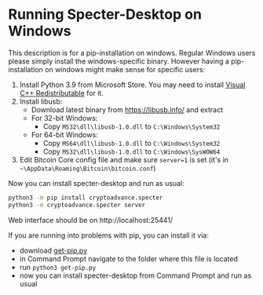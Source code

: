 # Running Specter-Desktop on Windows

This description is for a pip-installation on windows. Regular Windows users please simply install the windows-specific binary. However having a pip-installation on windows might make sense for specific users:

1. Install Python 3.9 from Microsoft Store. You may need to install [Visual C++ Redistributable](https://support.microsoft.com/en-us/help/2977003/the-latest-supported-visual-c-downloads) for it.
2. Install libusb:
	- Download latest binary from https://libusb.info/ and extract
	- For 32-bit Windows:
		- Copy `MS32\dll\libusb-1.0.dll` to `C:\Windows\System32`
	- For 64-bit Windows:
		- Copy `MS64\dll\libusb-1.0.dll` to `C:\Windows\System32`
		- Copy `MS32\dll\libusb-1.0.dll` to `C:\Windows\SysWOW64`
3. Edit Bitcoin Core config file and make sure `server=1` is set (it's in `~\AppData\Roaming\Bitcoin\bitcoin.conf`)

Now you can install specter-desktop and run as usual:

```sh
python3 -m pip install cryptoadvance.specter
python3 -m cryptoadvance.specter server
```

Web interface should be on http://localhost:25441/

If you are running into problems with pip, you can install it via:
- download [get-pip.py](https://bootstrap.pypa.io/get-pip.py)
- in Command Prompt navigate to the folder where this file is located
- run `python3 get-pip.py`
- now you can install specter-desktop from Command Prompt and run as usual
